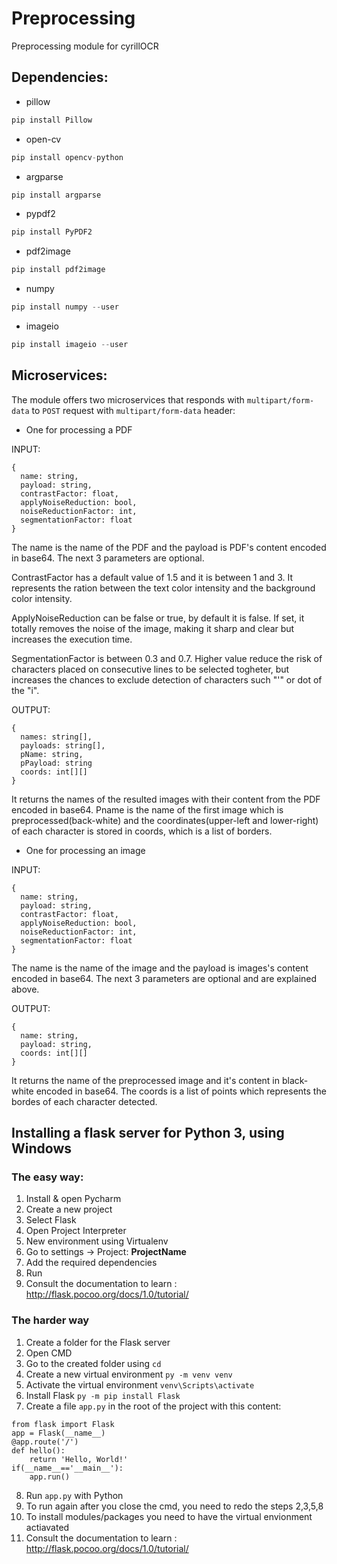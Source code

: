 # Preprocessing
Preprocessing module for cyrillOCR

## Dependencies:
* pillow
```python
pip install Pillow
```

* open-cv

```python
pip install opencv-python
```

* argparse

```python
pip install argparse
```

* pypdf2

```python
pip install PyPDF2
```

* pdf2image

```python
pip install pdf2image
```

* numpy 

```python
pip install numpy --user
```

* imageio 

```python
pip install imageio --user
```

## Microservices:
The module offers two microservices that responds with ```multipart/form-data``` to ```POST``` request with ```multipart/form-data``` header:

* One for processing a PDF

INPUT:
```
{
  name: string,
  payload: string,
  contrastFactor: float,
  applyNoiseReduction: bool,
  noiseReductionFactor: int,
  segmentationFactor: float
}
```
  The name is the name of the PDF and the payload is PDF's content encoded in base64. The next 3 parameters are optional. 
  
  ContrastFactor has a default value of 1.5 and it is between 1 and 3. It represents the ration between the text color intensity and the background color intensity.
  
  ApplyNoiseReduction can be false or true, by default it is false. If set, it totally removes the noise of the image, making it sharp and clear but increases the execution time.
  
  SegmentationFactor is between 0.3 and 0.7. Higher value reduce the risk of characters placed on consecutive lines to be selected togheter, but increases the chances to exclude detection of characters such "'" or dot of the "i".
  
OUTPUT:
```
{
  names: string[],
  payloads: string[],
  pName: string,
  pPayload: string
  coords: int[][]
}
```
  It returns the names of the resulted images with their content from the PDF encoded in base64. Pname is the name of the first image which is preprocessed(back-white) and the coordinates(upper-left and lower-right) of each character is stored in coords, which is a list of borders.



* One for processing an image

INPUT:
```
{
  name: string,
  payload: string,
  contrastFactor: float,
  applyNoiseReduction: bool,
  noiseReductionFactor: int,
  segmentationFactor: float
}
```

The name is the name of the image and the payload is images's content encoded in base64. The next 3 parameters are optional and are explained above. 

OUTPUT:
```
{
  name: string,
  payload: string,
  coords: int[][]
}
```

It returns the name of the preprocessed image and it's content in black-white encoded in base64. The coords is a list of points which represents the bordes of each character detected.

  

## Installing a flask server for Python 3, using Windows
### The easy way:
  1. Install & open Pycharm
  2. Create a new project
  3. Select Flask
  4. Open Project Interpreter
  5. New environment using Virtualenv
  6. Go to settings -> Project: __ProjectName__
  7. Add the required dependencies
  8. Run
  9. Consult the documentation to learn : http://flask.pocoo.org/docs/1.0/tutorial/
  
### The harder way
  1. Create a folder for the Flask server
  2. Open CMD
  3. Go to the created folder using ```cd```
  4. Create a new virtual environment ```py -m venv venv```
  5. Activate the virtual environment ```venv\Scripts\activate```
  6. Install Flask ```py -m pip install Flask```
  7. Create a file ```app.py``` in the root of the project with this content:
  ```
  from flask import Flask
  app = Flask(__name__)
  @app.route('/')
  def hello():
      return 'Hello, World!'
  if(__name__=='__main__'):
	  app.run()
  ```
  8. Run ```app.py``` with Python
  9. To run again after you close the cmd, you need to redo the steps 2,3,5,8
  10. To install modules/packages you need to have the virtual envionment actiavated
  11. Consult the documentation to learn : http://flask.pocoo.org/docs/1.0/tutorial/

